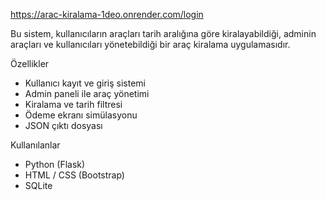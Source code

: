 https://arac-kiralama-1deo.onrender.com/login

Bu sistem, kullanıcıların araçları tarih aralığına göre kiralayabildiği, adminin araçları ve kullanıcıları yönetebildiği bir araç kiralama uygulamasıdır.

 Özellikler
- Kullanıcı kayıt ve giriş sistemi
- Admin paneli ile araç yönetimi
- Kiralama ve tarih filtresi
- Ödeme ekranı simülasyonu
- JSON çıktı dosyası

Kullanılanlar
- Python (Flask)
- HTML / CSS (Bootstrap)
- SQLite
